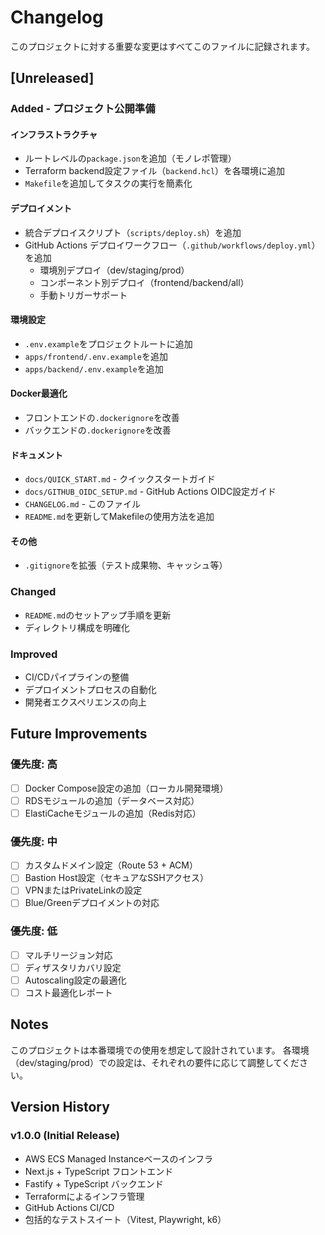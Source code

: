 # Changelog

このプロジェクトに対する重要な変更はすべてこのファイルに記録されます。

## [Unreleased]

### Added - プロジェクト公開準備

#### インフラストラクチャ
- ルートレベルの`package.json`を追加（モノレポ管理）
- Terraform backend設定ファイル（`backend.hcl`）を各環境に追加
- `Makefile`を追加してタスクの実行を簡素化

#### デプロイメント
- 統合デプロイスクリプト（`scripts/deploy.sh`）を追加
- GitHub Actions デプロイワークフロー（`.github/workflows/deploy.yml`）を追加
  - 環境別デプロイ（dev/staging/prod）
  - コンポーネント別デプロイ（frontend/backend/all）
  - 手動トリガーサポート

#### 環境設定
- `.env.example`をプロジェクトルートに追加
- `apps/frontend/.env.example`を追加
- `apps/backend/.env.example`を追加

#### Docker最適化
- フロントエンドの`.dockerignore`を改善
- バックエンドの`.dockerignore`を改善

#### ドキュメント
- `docs/QUICK_START.md` - クイックスタートガイド
- `docs/GITHUB_OIDC_SETUP.md` - GitHub Actions OIDC設定ガイド
- `CHANGELOG.md` - このファイル
- `README.md`を更新してMakefileの使用方法を追加

#### その他
- `.gitignore`を拡張（テスト成果物、キャッシュ等）

### Changed

- `README.md`のセットアップ手順を更新
- ディレクトリ構成を明確化

### Improved

- CI/CDパイプラインの整備
- デプロイメントプロセスの自動化
- 開発者エクスペリエンスの向上

## Future Improvements

### 優先度: 高
- [ ] Docker Compose設定の追加（ローカル開発環境）
- [ ] RDSモジュールの追加（データベース対応）
- [ ] ElastiCacheモジュールの追加（Redis対応）

### 優先度: 中
- [ ] カスタムドメイン設定（Route 53 + ACM）
- [ ] Bastion Host設定（セキュアなSSHアクセス）
- [ ] VPNまたはPrivateLinkの設定
- [ ] Blue/Greenデプロイメントの対応

### 優先度: 低
- [ ] マルチリージョン対応
- [ ] ディザスタリカバリ設定
- [ ] Autoscaling設定の最適化
- [ ] コスト最適化レポート

## Notes

このプロジェクトは本番環境での使用を想定して設計されています。
各環境（dev/staging/prod）での設定は、それぞれの要件に応じて調整してください。

## Version History

### v1.0.0 (Initial Release)
- AWS ECS Managed Instanceベースのインフラ
- Next.js + TypeScript フロントエンド
- Fastify + TypeScript バックエンド
- Terraformによるインフラ管理
- GitHub Actions CI/CD
- 包括的なテストスイート（Vitest, Playwright, k6）
